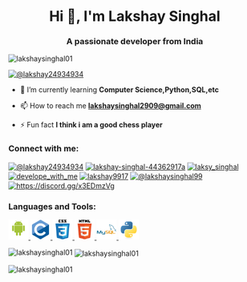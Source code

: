 <h1 align="center">Hi 👋, I'm Lakshay Singhal</h1>
<h3 align="center">A passionate developer from India</h3>

<p align="left"> <img src="https://komarev.com/ghpvc/?username=lakshaysinghal01&label=Profile%20views&color=0e75b6&style=flat" alt="lakshaysinghal01" /> </p>

<p align="left"> <a href="https://twitter.com/@lakshay24934934" target="blank"><img src="https://img.shields.io/twitter/follow/@lakshay24934934?logo=twitter&style=for-the-badge" alt="@lakshay24934934" /></a> </p>

- 🌱 I’m currently learning **Computer Science,Python,SQL,etc**

- 📫 How to reach me **lakshaysinghal2909@gmail.com**

- ⚡ Fun fact **I think i am a good chess player**

<h3 align="left">Connect with me:</h3>
<p align="left">
<a href="https://twitter.com/@lakshay24934934" target="blank"><img align="center" src="https://raw.githubusercontent.com/rahuldkjain/github-profile-readme-generator/master/src/images/icons/Social/twitter.svg" alt="@lakshay24934934" height="30" width="40" /></a>
<a href="https://linkedin.com/in/lakshay-singhal-44362917a" target="blank"><img align="center" src="https://raw.githubusercontent.com/rahuldkjain/github-profile-readme-generator/master/src/images/icons/Social/linked-in-alt.svg" alt="lakshay-singhal-44362917a" height="30" width="40" /></a>
<a href="https://instagram.com/laksy_singhal" target="blank"><img align="center" src="https://raw.githubusercontent.com/rahuldkjain/github-profile-readme-generator/master/src/images/icons/Social/instagram.svg" alt="laksy_singhal" height="30" width="40" /></a>
<a href="https://www.youtube.com/c/develope_with_me" target="blank"><img align="center" src="https://raw.githubusercontent.com/rahuldkjain/github-profile-readme-generator/master/src/images/icons/Social/youtube.svg" alt="develope_with_me" height="30" width="40" /></a>
<a href="https://www.codechef.com/users/lakshay9917" target="blank"><img align="center" src="https://cdn.jsdelivr.net/npm/simple-icons@3.1.0/icons/codechef.svg" alt="lakshay9917" height="30" width="40" /></a>
<a href="https://www.hackerrank.com/@lakshaysinghal99" target="blank"><img align="center" src="https://raw.githubusercontent.com/rahuldkjain/github-profile-readme-generator/master/src/images/icons/Social/hackerrank.svg" alt="@lakshaysinghal99" height="30" width="40" /></a>
<a href="https://discord.gg/https://discord.gg/x3EDmzVg" target="blank"><img align="center" src="https://raw.githubusercontent.com/rahuldkjain/github-profile-readme-generator/master/src/images/icons/Social/discord.svg" alt="https://discord.gg/x3EDmzVg" height="30" width="40" /></a>
</p>

<h3 align="left">Languages and Tools:</h3>
<p align="left"> <a href="https://developer.android.com" target="_blank" rel="noreferrer"> <img src="https://raw.githubusercontent.com/devicons/devicon/master/icons/android/android-original-wordmark.svg" alt="android" width="40" height="40"/> </a> <a href="https://www.cprogramming.com/" target="_blank" rel="noreferrer"> <img src="https://raw.githubusercontent.com/devicons/devicon/master/icons/c/c-original.svg" alt="c" width="40" height="40"/> </a> <a href="https://www.w3schools.com/css/" target="_blank" rel="noreferrer"> <img src="https://raw.githubusercontent.com/devicons/devicon/master/icons/css3/css3-original-wordmark.svg" alt="css3" width="40" height="40"/> </a> <a href="https://www.w3.org/html/" target="_blank" rel="noreferrer"> <img src="https://raw.githubusercontent.com/devicons/devicon/master/icons/html5/html5-original-wordmark.svg" alt="html5" width="40" height="40"/> </a> <a href="https://www.mysql.com/" target="_blank" rel="noreferrer"> <img src="https://raw.githubusercontent.com/devicons/devicon/master/icons/mysql/mysql-original-wordmark.svg" alt="mysql" width="40" height="40"/> </a> <a href="https://www.python.org" target="_blank" rel="noreferrer"> <img src="https://raw.githubusercontent.com/devicons/devicon/master/icons/python/python-original.svg" alt="python" width="40" height="40"/> </a> </p>

<p><img align="left" src="https://github-readme-stats.vercel.app/api/top-langs?username=lakshaysinghal01&show_icons=true&locale=en&layout=compact" alt="lakshaysinghal01" /></p>

<p>&nbsp;<img align="center" src="https://github-readme-stats.vercel.app/api?username=lakshaysinghal01&show_icons=true&locale=en" alt="lakshaysinghal01" /></p>

<p><img align="center" src="https://github-readme-streak-stats.herokuapp.com/?user=lakshaysinghal01&" alt="lakshaysinghal01" /></p>
